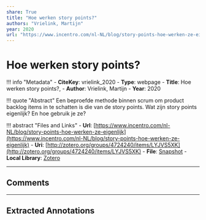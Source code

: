 ```yaml
---
share: True
title: "Hoe werken story points?"
authors: "Vrielink, Martijn"
year: 2020
url: "https://www.incentro.com/nl-NL/blog/story-points-hoe-werken-ze-eigenlijk"
---
```

# Hoe werken story points?

!!! info "Metadata"
	- **CiteKey**: vrielink_2020
	- **Type**: webpage
	- **Title**: Hoe werken story points?, 
	- **Author**: Vrielink, Martijn
	- **Year**: 2020 

!!! quote "Abstract"
	Een beproefde methode binnen scrum om product backlog items in te schatten is die van de story points. Wat zijn story points eigenlijk? En hoe gebruik je ze?

!!! abstract "Files and Links"
	- **Url**: [https://www.incentro.com/nl-NL/blog/story-points-hoe-werken-ze-eigenlijk](https://www.incentro.com/nl-NL/blog/story-points-hoe-werken-ze-eigenlijk)
	- **Uri**: [http://zotero.org/groups/4724240/items/LYJVS5XK](http://zotero.org/groups/4724240/items/LYJVS5XK)
	- **File**: [Snapshot](file:///Users/jan/Zotero/storage/XVVZRLLF/story-points-hoe-werken-ze-eigenlijk.html)
	- **Local Library**: [Zotero]((zotero://select/groups/4724240/items/LYJVS5XK))

----

## Comments



----

## Extracted Annotations